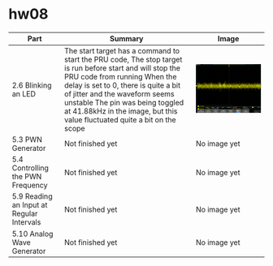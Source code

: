 # hw08  

Part | Summary | Image|
|----|---------|------|
2.6 Blinking an LED | The start target has a command to start the PRU code, The stop target is run before start and will stop the PRU code from running When the delay is set to 0, there is quite a bit of jitter and the waveform seems unstable The pin was being toggled at 41.88kHz in the image, but this value fluctuated quite a bit on the scope | ![alt text](https://github.com/grinstba/ECE434/blob/master/hw08/tek00001.png)|
5.3 PWN Generator | Not finished yet | No image yet|
5.4 Controlling the PWN Frequency | Not finished yet | No image yet|
5.9 Reading an Input at Regular Intervals | Not finished yet | No image yet|
5.10 Analog Wave Generator | Not finished yet | No image yet|
